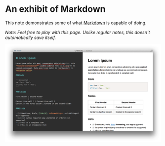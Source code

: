 # An exhibit of Markdown

This note demonstrates some of what [Markdown][1] is capable of doing.

*Note: Feel free to play with this page. Unlike regular notes, this doesn't automatically save itself.*

![](images/markdown_editor.png)

[1]: http://daringfireball.net/projects/markdown/